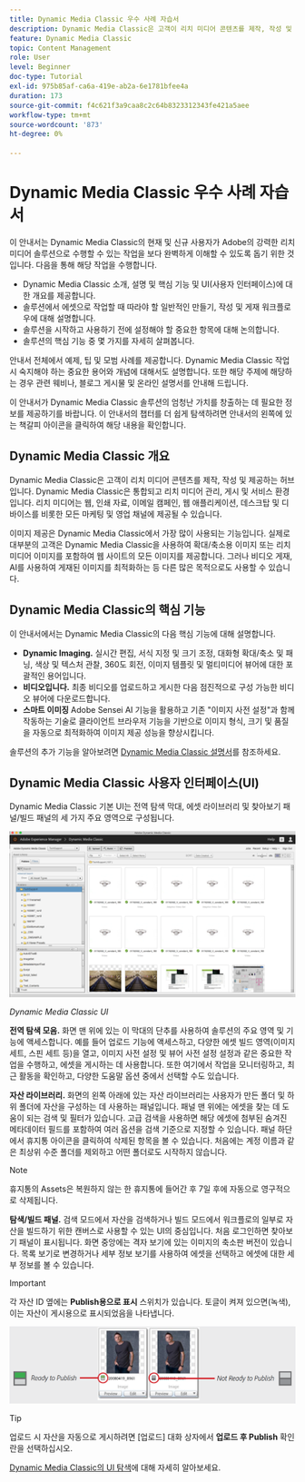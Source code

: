 ```yaml
---
title: Dynamic Media Classic 우수 사례 자습서
description: Dynamic Media Classic은 고객이 리치 미디어 콘텐츠를 제작, 작성 및 제공하는 허브입니다. 이 모범 사례 튜토리얼은 Dynamic Media Classic의 현재 및 신규 사용자가 Adobe의 강력한 리치 미디어 솔루션으로 수행할 수 있는 작업을 보다 완벽하게 이해할 수 있도록 만들어졌습니다. 이 튜토리얼에서는 Dynamic Media Classic에 대해 알아보고 핵심 기능과 사용자 인터페이스에 대해 간략히 살펴봅니다.
feature: Dynamic Media Classic
topic: Content Management
role: User
level: Beginner
doc-type: Tutorial
exl-id: 975b85af-ca6a-419e-ab2a-6e1781bfee4a
duration: 173
source-git-commit: f4c621f3a9caa8c2c64b8323312343fe421a5aee
workflow-type: tm+mt
source-wordcount: '873'
ht-degree: 0%

---
```


# Dynamic Media Classic 우수 사례 자습서

이 안내서는 Dynamic Media Classic의 현재 및 신규 사용자가 Adobe의 강력한 리치 미디어 솔루션으로 수행할 수 있는 작업을 보다 완벽하게 이해할 수 있도록 돕기 위한 것입니다. 다음을 통해 해당 작업을 수행합니다.

- Dynamic Media Classic 소개, 설명 및 핵심 기능 및 UI(사용자 인터페이스)에 대한 개요를 제공합니다.
- 솔루션에서 에셋으로 작업할 때 따라야 할 일반적인 만들기, 작성 및 게재 워크플로우에 대해 설명합니다.
- 솔루션을 시작하고 사용하기 전에 설정해야 할 중요한 항목에 대해 논의합니다.
- 솔루션의 핵심 기능 중 몇 가지를 자세히 살펴봅니다.

안내서 전체에서 예제, 팁 및 모범 사례를 제공합니다. Dynamic Media Classic 작업 시 숙지해야 하는 중요한 용어와 개념에 대해서도 설명합니다. 또한 해당 주제에 해당하는 경우 관련 웨비나, 블로그 게시물 및 온라인 설명서를 안내해 드립니다.

이 안내서가 Dynamic Media Classic 솔루션의 엄청난 가치를 창출하는 데 필요한 정보를 제공하기를 바랍니다. 이 안내서의 챕터를 더 쉽게 탐색하려면 안내서의 왼쪽에 있는 책갈피 아이콘을 클릭하여 해당 내용을 확인합니다.

## Dynamic Media Classic 개요

Dynamic Media Classic은 고객이 리치 미디어 콘텐츠를 제작, 작성 및 제공하는 허브입니다. Dynamic Media Classic은 통합되고 리치 미디어 관리, 게시 및 서비스 환경입니다. 리치 미디어는 웹, 인쇄 자료, 이메일 캠페인, 웹 애플리케이션, 데스크탑 및 디바이스를 비롯한 모든 마케팅 및 영업 채널에 제공될 수 있습니다.

이미지 제공은 Dynamic Media Classic에서 가장 많이 사용되는 기능입니다. 실제로 대부분의 고객은 Dynamic Media Classic을 사용하여 확대/축소용 이미지 또는 리치 미디어 이미지를 포함하여 웹 사이트의 모든 이미지를 제공합니다. 그러나 비디오 게재, AI를 사용하여 게재된 이미지를 최적화하는 등 다른 많은 목적으로도 사용할 수 있습니다.

## Dynamic Media Classic의 핵심 기능

이 안내서에서는 Dynamic Media Classic의 다음 핵심 기능에 대해 설명합니다.

- **Dynamic Imaging.** 실시간 편집, 서식 지정 및 크기 조정, 대화형 확대/축소 및 패닝, 색상 및 텍스처 관찰, 360도 회전, 이미지 템플릿 및 멀티미디어 뷰어에 대한 포괄적인 용어입니다.
- **비디오입니다.** 최종 비디오를 업로드하고 게시한 다음 점진적으로 구성 가능한 비디오 뷰어에 다운로드합니다.
- **스마트 이미징** Adobe Sensei AI 기능을 활용하고 기존 &quot;이미지 사전 설정&quot;과 함께 작동하는 기술로 클라이언트 브라우저 기능을 기반으로 이미지 형식, 크기 및 품질을 자동으로 최적화하여 이미지 제공 성능을 향상시킵니다.

솔루션의 추가 기능을 알아보려면 [Dynamic Media Classic 설명서](https://experienceleague.adobe.com/docs/dynamic-media-classic/using/intro/introduction.html?lang=ko)를 참조하세요.

## Dynamic Media Classic 사용자 인터페이스(UI)

Dynamic Media Classic 기본 UI는 전역 탐색 막대, 에셋 라이브러리 및 찾아보기 패널/빌드 패널의 세 가지 주요 영역으로 구성됩니다.

![이미지](assets/overview/overview-dmc-ui-ew.png)

_Dynamic Media Classic UI_

**전역 탐색 모음.** 화면 맨 위에 있는 이 막대의 단추를 사용하여 솔루션의 주요 영역 및 기능에 액세스합니다. 예를 들어 업로드 기능에 액세스하고, 다양한 에셋 빌드 영역(이미지 세트, 스핀 세트 등)을 열고, 이미지 사전 설정 및 뷰어 사전 설정 설정과 같은 중요한 작업을 수행하고, 에셋을 게시하는 데 사용합니다. 또한 여기에서 작업을 모니터링하고, 최근 활동을 확인하고, 다양한 도움말 옵션 중에서 선택할 수도 있습니다.

**자산 라이브러리.** 화면의 왼쪽 아래에 있는 자산 라이브러리는 사용자가 만든 폴더 및 하위 폴더에 자산을 구성하는 데 사용하는 패널입니다. 패널 맨 위에는 에셋을 찾는 데 도움이 되는 검색 및 필터가 있습니다. 고급 검색을 사용하면 해당 에셋에 첨부된 숨겨진 메타데이터 필드를 포함하여 여러 옵션을 검색 기준으로 지정할 수 있습니다. 패널 하단에서 휴지통 아이콘을 클릭하여 삭제된 항목을 볼 수 있습니다. 처음에는 계정 이름과 같은 최상위 수준 폴더를 제외하고 어떤 폴더로도 시작하지 않습니다.

>[!NOTE]
>
>휴지통의 Assets은 복원하지 않는 한 휴지통에 들어간 후 7일 후에 자동으로 영구적으로 삭제됩니다.

**탐색/빌드 패널.** 검색 모드에서 자산을 검색하거나 빌드 모드에서 워크플로의 일부로 자산을 빌드하기 위한 캔버스로 사용할 수 있는 UI의 중심입니다. 처음 로그인하면 찾아보기 패널이 표시됩니다. 화면 중앙에는 격자 보기에 있는 이미지의 축소판 버전이 있습니다. 목록 보기로 변경하거나 세부 정보 보기를 사용하여 에셋을 선택하고 에셋에 대한 세부 정보를 볼 수 있습니다.

>[!IMPORTANT]
>
>각 자산 ID 옆에는 **Publish용으로 표시** 스위치가 있습니다. 토글이 켜져 있으면(녹색), 이는 자산이 게시용으로 표시되었음을 나타냅니다.

![이미지](assets/overview/overview-mark-for-publish.png)

>[!TIP]
>
>업로드 시 자산을 자동으로 게시하려면 [업로드] 대화 상자에서 **업로드 후 Publish** 확인란을 선택하십시오.

[Dynamic Media Classic의 UI 탐색](https://experienceleague.adobe.com/docs/dynamic-media-classic/using/getting-started/navigation-basics.html?lang=ko)에 대해 자세히 알아보세요.
